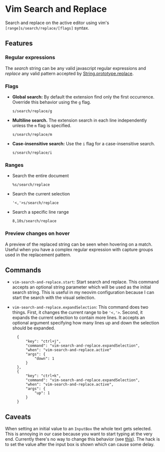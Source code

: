 # Vim Search and Replace

Search and replace on the active editor using vim's `[range]s/search/replace/[flags]` syntax.

## Features

### Regular expressions

The _search_ string can be any valid javascript regular expressions and _replace_ any valid pattern accepted by [String.prototype.replace](https://developer.mozilla.org/en-US/docs/Web/JavaScript/Reference/Global_Objects/String/replace).

### Flags

- **Global search:** By default the extension find only the first occurrence. Override this behavior using the `g` flag.

  `s/search/replace/g`

- **Multiline search.** The extension search in each line independently unless the `m` flag is specified.

  `s/search/replace/m`

- **Case-insensitive search:** Use the `i` flag for a case-insensitive search.

  `s/search/replace/i`

### Ranges

- Search the entire document

  `%s/search/replace`

- Search the current selection

  `'<,'>s/search/replace`

- Search a specific line range

  `8,10s/search/replace`

### Preview changes on hover

A preview of the replaced string can be seen when hovering on a match. Useful when you have a complex regular expression with capture groups used in the replacement pattern.

## Commands

- `vim-search-and-replace.start`: Start search and replace. This command accepts an optional string parameter which will be used as the initial search string. This is useful in my neovim configuration because I can start the search with the visual selection.

- `vim-search-and-replace.expandSelection`: This command does two things. First, it changes the current range to be `'<,'>`. Second, it expands the current selection to contain more lines. It accepts an optional argument specifying how many lines up and down the selection should be expanded.

  ```
    {
        "key": "ctrl+j",
        "command": "vim-search-and-replace.expandSelection",
        "when": "vim-search-and-replace.active"
        "args": {
            "down": 1
        }
    },
    {
        "key": "ctrl+k",
        "command": "vim-search-and-replace.expandSelection",
        "when": "vim-search-and-replace.active",
        "args": {
            "up": 1
        }
    }
  ```

## Caveats

When setting an initial value to an `InputBox` the whole text gets selected. This is annoying in our case because you want to start typing at the very end.
Currently there's no way to change this behavior (see [this](https://github.com/microsoft/vscode/issues/56759)).
The hack is to set the value after the input box is shown which can cause some delay.
